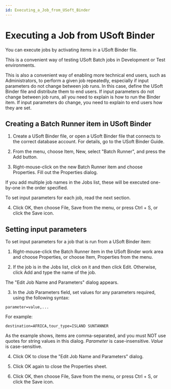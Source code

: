 ```yaml
---
id: Executing_a_Job_from_USoft_Binder
---
```


# Executing a Job from USoft Binder

You can execute jobs by activating items in a USoft Binder file.

This is a convenient way of testing USoft Batch jobs in Development or Test environments.

This is also a convenient way of enabling more technical end users, such as Administrators, to perform a given job repeatedly, especially if input parameters do not change between job runs. In this case, define the USoft Binder file and distribute them to end users. If input parameters do not change between job runs, all you need to explain is how to run the Binder item. If input parameters do change, you need to explain to end users how they are set.

## Creating a Batch Runner item in USoft Binder

1. Create a USoft Binder file, or open a USoft Binder file that connects to the correct database account. For details, go to the USoft Binder Guide.

2. From the menu, choose Item, New, select "Batch Runner", and press the Add button.

3. Right-mouse-click on the new Batch Runner item and choose Properties. Fill out the Properties dialog.

If you add multiple job names in the Jobs list, these will be executed one-by-one in the order specified.

To set input parameters for each job, read the next section.

4. Click OK, then choose File, Save from the menu, or press Ctrl + S, or click the Save icon.

## Setting input parameters

To set input parameters for a job that is run from a USoft Binder item:

1. Right-mouse-click the Batch Runner item in the USoft Binder work area and choose Properties, or choose Item, Properties from the menu.

2. If the job is in the Jobs list, click on it and then click Edit. Otherwise, click Add and type the name of the job.

The "Edit Job Name and Parameters" dialog appears.

3. In the Job Parameters field, set values for any parameters required, using the following syntax:

```
parameter=value,...

```

For example:

```
destination=AFRICA,tour_type=ISLAND SUNTANNER

```

As the example shows, items are comma-separated, and you must NOT use quotes for string values in this dialog. *Parameter* is case-insensitive. *Value*  is case-sensitive.

4. Click OK to close the "Edit Job Name and Parameters" dialog.

5. Click OK again to close the Properties sheet.

6. Click OK, then choose File, Save from the menu, or press Ctrl + S, or click the Save icon.

 
